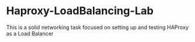 # Haproxy-LoadBalancing-Lab
This is a solid networking task focused on setting up and testing HAProxy as a Load Balancer
